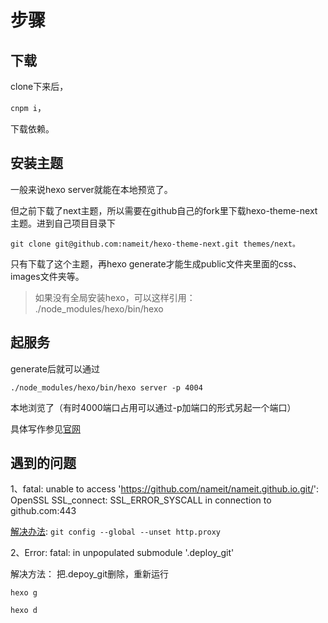 # 步骤

## 下载

clone下来后，

```cnpm i```，

下载依赖。

## 安装主题

一般来说hexo server就能在本地预览了。

但之前下载了next主题，所以需要在github自己的fork里下载hexo-theme-next主题。进到自己项目目录下  

```git clone git@github.com:nameit/hexo-theme-next.git themes/next。```

只有下载了这个主题，再hexo generate才能生成public文件夹里面的css、images文件夹等。

> 如果没有全局安装hexo，可以这样引用： ./node_modules/hexo/bin/hexo

## 起服务

generate后就可以通过

```./node_modules/hexo/bin/hexo server -p 4004```

 本地浏览了（有时4000端口占用可以通过-p加端口的形式另起一个端口）

具体写作参见[官网](https://hexo.io/zh-cn/docs/writing)

## 遇到的问题

1、fatal: unable to access 'https://github.com/nameit/nameit.github.io.git/': OpenSSL SSL_connect: SSL_ERROR_SYSCALL in connection to github.com:443

[解决办法](https://blog.csdn.net/daerzei/article/details/79528153): ```git config --global --unset http.proxy```

2、Error: fatal: in unpopulated submodule '.deploy_git'

解决方法： 把.depoy_git删除，重新运行

```hexo g```

```hexo d```